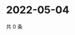 # 2022-05-04

共 0 条

<!-- BEGIN WEIBO -->
<!-- 最后更新时间 Wed May 04 2022 00:25:22 GMT+0800 (China Standard Time) -->

<!-- END WEIBO -->
